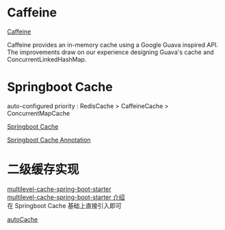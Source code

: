 # Caffeine
[Caffeine](https://github.com/ben-manes/caffeine)

Caffeine provides an in-memory cache using a Google Guava inspired API. The improvements draw on our experience designing Guava's cache and ConcurrentLinkedHashMap.

# Springboot Cache

auto-configured priority : RedisCache > CaffeineCache > ConcurrentMapCache

[Springboot Cache](https://docs.spring.io/spring-boot/docs/current/reference/html/spring-boot-features.html#boot-features-caching)

[Springboot Cache Annotation](https://docs.spring.io/spring-framework/docs/current/reference/html/integration.html#cache-annotations)



# 二级缓存实现

[multilevel-cache-spring-boot-starter](https://github.com/pig-mesh/multilevel-cache-spring-boot-starter)
<br/>
[multilevel-cache-spring-boot-starter 介绍](https://blog.csdn.net/qq_16063307/article/details/108842026)
<br/>
在 Springboot Cache 基础上直接引入即可


[autoCache](https://github.com/haozi2015/autoCache)

